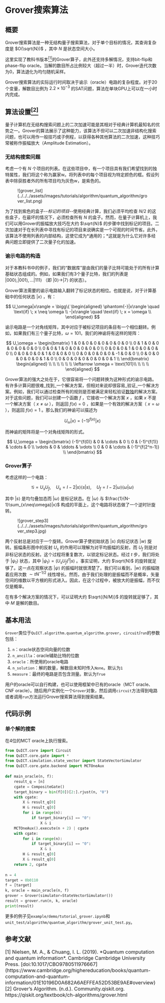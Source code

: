 # Grover搜索算法

## 概要

Grover搜索算法是一种无结构量子搜索算法，对于单个目标的情况，其查询复杂度是 $O(\sqrt{N})$ ，其中 $N$ 是状态空间大小。

这里实现了教科书版本[<sup>[1]</sup>](#refer1)的Grover算子，此外还支持多解情况，支持bit-flip和phase-flip oracle。当解的数目所占比例较大（超过一半）时，Grover迭代次数为0，算法退化为均匀随机采样。

Grover搜索算法的实际运行时间取决于谕示（oracle）电路的复杂程度。对于20个变量，解数目比例为 $2.2\times10^{-3}$ 的SAT问题，算法在单块GPU上可以在一小时内完成。

## 算法设置[<sup>[2]</sup>](#refer2)

量子计算机在无结构搜索问题上的二次加速可能是其相对于经典计算机最知名的优势之一。Grover的算法展示了这种能力，该算法不但可以二次加速非结构化搜索问题，也可以用作一般技巧或子例程，以获得各种其他算法的二次加速，这种技巧常被称作振幅放大（Amplitude Estimation）。

### 无结构搜索问题

考虑一个有 $N$ 个项目的列表。在这些项目中，有一个项目具有我们希望找到的独特属性，我们将这个称为赢家w。将列表中的每个项目视为特定颜色的框。假设列表中除获胜者外的所有项目均为灰色w，是紫色的。

<figure markdown>
![grover_list](../../../assets/images/tutorials/algorithm/quantum_algorithm/grover_list.png)
</figure>

为了找到紫色的盒子--*标记的项目*--使用经典计算，我们必须平均检查 $N/2$ 的这些盒子，在最坏的情况下，必须检查所有 $N$ 的盒子。然而，在量子计算机上，我们可以用Grover的振幅放大技巧在大约 $\sqrt{N}$ 的步骤中找到标记的项目。二次加速对于在长列表中寻找有标记的项目来说确实是一个可观的时间节省。此外，该算法不使用列表的内部结构，这使它成为*通用的；*这就是为什么它对许多经典问题立即提供了二次量子化的加速。

### 谕示电路的构造

对于本教科书中的例子，我们的“数据库”是由我们的量子比特可能处于的所有计算基础状态组成的。例如，如果我们有3个量子比特，我们的列表是 $|000\rangle, |001\rangle, \dots |111\rangle$ （即 $|0\rangle \rightarrow |7\rangle$ 的状态）。

Grover算法需要的谕示电路输入翻转了标记状态的相位。也就是说，对于计算基础中的任何状态 $|x\rangle$ ，有：

$$
U_\omega|x\rangle = \bigg\{
\begin{aligned}
\phantom{-}|x\rangle \quad \text{if} \; x \neq \omega \\
-|x\rangle \quad \text{if} \; x = \omega \\
\end{aligned}
$$

谕示电路是一个对角线矩阵，其中对应于被标记项目的条目有一个相位翻转。例如，如果我们有三个量子比特，$\omega = \text{101}$，我们的神谕将有这样的矩阵：

$$
U_\omega = 
\begin{bmatrix}
1 & 0 & 0 & 0 & 0 & 0 & 0 & 0 \\
0 & 1 & 0 & 0 & 0 & 0 & 0 & 0 \\
0 & 0 & 1 & 0 & 0 & 0 & 0 & 0 \\
0 & 0 & 0 & 1 & 0 & 0 & 0 & 0 \\
0 & 0 & 0 & 0 & 1 & 0 & 0 & 0 \\
0 & 0 & 0 & 0 & 0 & -1 & 0 & 0 \\
0 & 0 & 0 & 0 & 0 & 0 & 1 & 0 \\
0 & 0 & 0 & 0 & 0 & 0 & 0 & 1 \\
\end{bmatrix}
\begin{aligned}
\\
\\
\\
\\
\\
\\
\leftarrow \omega = \text{101}\\
\\
\\
\\
\end{aligned}
$$

Grover算法的强大之处在于，它很容易将一个问题转换为这种形式的谕示电路。有许多计算问题很难_找到_一个解决方案，但相对来说却很容易_验证_一个解决方案。例如，我们可以通过检查所有的规则是否被满足来轻松验证[数独](https://en.wikipedia.org/wiki/Sudoku)的解决方案。对于这些问题，我们可以创建一个函数 $f$ ，它接收一个解决方案 $x$ ，如果 $x$ 不是一个解决方案（ $x\neq\omega$ ），则返回 $f(x)=0$ ，如果是一个有效的解决方案（ $x=\omega$ ），则返回 $f(x)=1$ 。那么我们的神谕可以描述为

$$U_\omega|x\rangle = (-1)^{f(x)}|x\rangle$$

而神谕的矩阵将是一个对角线矩阵的形式。

$$
U_\omega = 
\begin{bmatrix}
(-1)^{f(0)} &   0         & \cdots &   0         \\
0           & (-1)^{f(1)} & \cdots &   0         \\
\vdots      &   0         & \ddots & \vdots      \\
0           &   0         & \cdots & (-1)^{f(2^n-1)} \\
\end{bmatrix}
$$

### Grover算子

考虑这样的一个电路：

$$\mathcal{G}=U_s U_f, \quad U_s = I-2|s⟩⟨s|s⟩, \quad U_f = I-2|\omega⟩⟨\omega|\omega⟩$$

其中 $|s⟩$ 是均匀叠加态而 $|\omega⟩$ 是标记状态。在 $|\omega⟩$ 与 $\frac{1}{N-1}\sum_{x\neq\omega}|x⟩$ 构成的平面上，这个电路将状态做了一个逆时针旋转。

<figure markdown>
![grover_step3](../../../assets/images/tutorials/algorithm/quantum_algorithm/grover_step3.jpg)
</figure>

两个反射总是对应于一个旋转。Grover算子使初始状态 $|s\rangle$ 向标记状态 $|w\rangle$ 旋转。振幅条形图中的反射 $U_s$ 的作用可以理解为对平均振幅的反射，而 $U_f$ 则是对非标记状态的反射。这个过程将重复数次，以锁定标记状态。经过 $t$ 步，我们将处于 $|\psi_t\rangle$ 状态，其中 $| \psi_t \rangle = (U_s U_f)^t | s \rangle$ 。事实证明，大约 $\sqrt{N}$ 的旋转就足够了。这一点在观察状态 $| \psi \rangle$ 的振幅时就很清楚了。我们可以看到，$| w\rangle$ 的振幅随着应用次数 $\sim t N^{-1/2}$ 线性增长。然而，由于我们处理的是振幅而不是概率，矢量空间的维数以平方根的形式进入。因此，在这个过程中，被放大的是振幅，而不仅仅是概率。

在有多个解决方案的情况下，可以证明大约 $\sqrt{(N/M)}$ 的旋转就足够了，其中 $M$ 是解的数目。


## 基本用法

`Grover`类位于`QuICT.algorithm.quantum_algorithm.grover`，`circuit`/`run`的参数包括：

1. `n`：oracle状态空间向量的位数
1. `n_ancilla`：oracle辅助比特的位数
1. `oracle`：所使用的oracle电路
1. `n_solution`：解的数量，解数目未知时传入`None`。默认为`1`
1. `measure`：最终的电路是否包含测量。默认为`True`

用户的oracle可以自行构建，也可以使用框架中已有的oracle（MCT oracle、CNF oracle）。随后用户实例化一个`Grover`对象，然后调用`circuit`方法得到电路或者调用`run`方法运行Grover搜索算法得到搜索结果。

## 代码示例

### 单个解的搜索

在4位的MCT oracle上执行搜索。

```python
from QuICT.core import Circuit
from QuICT.core.gate import *
from QuICT.simulation.state_vector import StateVectorSimulator
from QuICT.core.gate.backend import MCTOneAux

def main_oracle(n, f):
    result_q = [n]
    cgate = CompositeGate()
    target_binary = bin(f[0])[2:].rjust(n, "0")
    with cgate:
        X & result_q[0]
        H & result_q[0]
        for i in range(n):
            if target_binary[i] == "0":
                X & i
    MCTOneAux().execute(n + 2) | cgate
    with cgate:
        for i in range(n):
            if target_binary[i] == "0":
                X & i
        H & result_q[0]
        X & result_q[0]
    return 2, cgate

n = 4
target = 0b0110
f = [target]
k, oracle = main_oracle(n, f)
grover = Grover(simulator=StateVectorSimulator())
result = grover.run(n, k, oracle)
print(result)
```

更多的例子见`example/demo/tutorial_grover.ipynb`和`unit_test/algorithm/quantum_algorithm/grover_unit_test.py`。

## 参考文献

<div id="refer1"></div>

<font size=3>
[1] Nielsen, M. A., & Chuang, I. L. (2019). *Quantum computation and quantum information*. Cambridge Cambridge University Press. [doi:10.1017/CBO9780511976667](https://www.cambridge.org/highereducation/books/quantum-computation-and-quantum-information/01E10196D0A682A6AEFFEA52D53BE9AE#overview)
</font>

<div id="refer2"></div>

<font size=3>
[2] Grover’s Algorithm. (n.d.). Community.qiskit.org. https://qiskit.org/textbook/ch-algorithms/grover.html
</font>